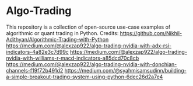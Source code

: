 # Algo-Trading
This repository is a collection of open-source use-case examples of algorithmic or quant trading in Python. 
Credits:
https://github.com/Nikhil-Adithyan/Algorithmic-Trading-with-Python
https://medium.com/@alexzap922/algo-trading-nvidia-with-adx-rsi-indicators-4a82e3c7d99c
https://medium.com/@alexzap922/algo-trading-nvidia-with-williams-r-macd-indicators-a85dcd70c8cb
https://medium.com/@alexzap922/algo-trading-nvidia-with-donchian-channels-f19f72b491d2
https://medium.com/@syahmisamsudinn/building-a-simple-breakout-trading-system-using-python-6dec26d2a7e4

